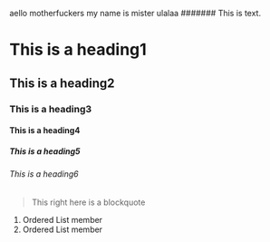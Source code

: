 aello motherfuckers
my name is mister ulalaa
####### This is text.
# This is a heading1
## This is a heading2
### This is a heading3
#### This is a heading4
##### This is a heading5
###### This is a heading6
> This right here is a blockquote
1. Ordered List member
2. Ordered List member
